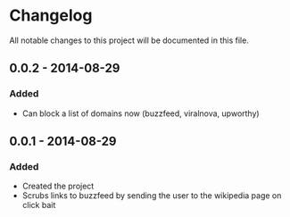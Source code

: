 # Changelog
All notable changes to this project will be documented in this file.

## 0.0.2 - 2014-08-29

### Added
- Can block a list of domains now (buzzfeed, viralnova, upworthy)

## 0.0.1 - 2014-08-29

### Added
- Created the project
- Scrubs links to buzzfeed by sending the user to the wikipedia page on click bait

